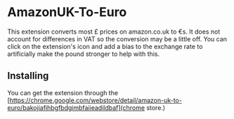 # AmazonUK-To-Euro
This extension converts most &pound; prices on amazon.co.uk to &euro;s. It does not account for differences in VAT
so the conversion may be a little off. You can click on the extension's icon and add a bias to the exchange rate
to artificially make the pound stronger to help with this. 

## Installing

You can get the extension through the [https://chrome.google.com/webstore/detail/amazon-uk-to-euro/bakojiafihbgfbdgimbfaiieadildbaf](chrome store.)
